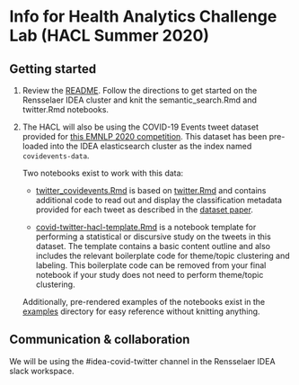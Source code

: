 # Info for Health Analytics Challenge Lab (HACL Summer 2020)

## Getting started
1. Review the [README](https://github.com/TheRensselaerIDEA/COVID-Twitter/blob/master/README.md). Follow the directions to get started on the Rensselaer IDEA cluster and knit the semantic_search.Rmd and twitter.Rmd notebooks.

2. The HACL will also be using the COVID-19 Events tweet dataset provided for [this EMNLP 2020 competition](http://noisy-text.github.io/2020/extract_covid19_event-shared_task.html). This dataset has been pre-loaded into the IDEA elasticsearch cluster as the index named `covidevents-data`.
  
    Two notebooks exist to work with this data:

    * [twitter_covidevents.Rmd](https://github.com/TheRensselaerIDEA/COVID-Twitter/blob/master/analysis/twitter_covidevents.Rmd) is based on [twitter.Rmd](https://github.com/TheRensselaerIDEA/COVID-Twitter/blob/master/analysis/twitter.Rmd) and contains additional code to read out and display the classification metadata provided for each tweet as described in the [dataset paper](https://arxiv.org/abs/2006.02567).

    * [covid-twitter-hacl-template.Rmd](https://github.com/TheRensselaerIDEA/COVID-Twitter/blob/master/analysis/covid-twitter-hacl-template.Rmd) is a notebook template for performing a statistical or discursive study on the tweets in this dataset. The template contains a basic content outline and also includes the relevant boilerplate code for theme/topic clustering and labeling. This boilerplate code can be removed from your final notebook if your study does not need to perform theme/topic clustering.

    Additionally, pre-rendered examples of the notebooks exist in the [examples](https://github.com/TheRensselaerIDEA/COVID-Twitter/tree/master/analysis/examples) directory for easy reference without knitting anything.

## Communication & collaboration
We will be using the #idea-covid-twitter channel in the Rensselaer IDEA slack workspace.
